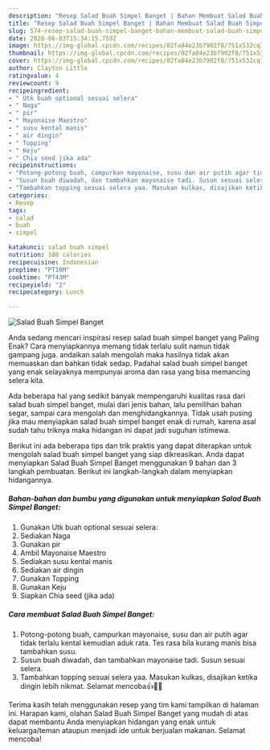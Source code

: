 ```yaml
---
description: "Resep Salad Buah Simpel Banget | Bahan Membuat Salad Buah Simpel Banget Yang Enak Banget"
title: "Resep Salad Buah Simpel Banget | Bahan Membuat Salad Buah Simpel Banget Yang Enak Banget"
slug: 574-resep-salad-buah-simpel-banget-bahan-membuat-salad-buah-simpel-banget-yang-enak-banget
date: 2020-06-03T15:34:15.759Z
image: https://img-global.cpcdn.com/recipes/02fa84e23b7902f8/751x532cq70/salad-buah-simpel-banget-foto-resep-utama.jpg
thumbnail: https://img-global.cpcdn.com/recipes/02fa84e23b7902f8/751x532cq70/salad-buah-simpel-banget-foto-resep-utama.jpg
cover: https://img-global.cpcdn.com/recipes/02fa84e23b7902f8/751x532cq70/salad-buah-simpel-banget-foto-resep-utama.jpg
author: Clayton Little
ratingvalue: 4
reviewcount: 9
recipeingredient:
- " Utk buah optional sesuai selera"
- " Naga"
- " pir"
- " Mayonaise Maestro"
- " susu kental manis"
- " air dingin"
- " Topping"
- " Keju"
- " Chia seed jika ada"
recipeinstructions:
- "Potong-potong buah, campurkan mayonaise, susu dan air putih agar tidak terlalu kental kemudian aduk rata. Tes rasa bila kurang manis bisa tambahkan susu."
- "Susun buah diwadah, dan tambahkan mayonaise tadi. Susun sesuai selera."
- "Tambahkan topping sesuai selera yaa. Masukan kulkas, disajikan ketika dingin lebih nikmat. Selamat mencoba👍🤗🌻"
categories:
- Resep
tags:
- salad
- buah
- simpel

katakunci: salad buah simpel 
nutrition: 188 calories
recipecuisine: Indonesian
preptime: "PT10M"
cooktime: "PT43M"
recipeyield: "2"
recipecategory: Lunch

---
```



![Salad Buah Simpel Banget](https://img-global.cpcdn.com/recipes/02fa84e23b7902f8/751x532cq70/salad-buah-simpel-banget-foto-resep-utama.jpg)

Anda sedang mencari inspirasi resep salad buah simpel banget yang Paling Enak? Cara menyiapkannya memang tidak terlalu sulit namun tidak gampang juga. andaikan salah mengolah maka hasilnya tidak akan memuaskan dan bahkan tidak sedap. Padahal salad buah simpel banget yang enak selayaknya mempunyai aroma dan rasa yang bisa memancing selera kita.

Ada beberapa hal yang sedikit banyak mempengaruhi kualitas rasa dari salad buah simpel banget, mulai dari jenis bahan, lalu pemilihan bahan segar, sampai cara mengolah dan menghidangkannya. Tidak usah pusing jika mau menyiapkan salad buah simpel banget enak di rumah, karena asal sudah tahu triknya maka hidangan ini dapat jadi suguhan istimewa.




Berikut ini ada beberapa tips dan trik praktis yang dapat diterapkan untuk mengolah salad buah simpel banget yang siap dikreasikan. Anda dapat menyiapkan Salad Buah Simpel Banget menggunakan 9 bahan dan 3 langkah pembuatan. Berikut ini langkah-langkah dalam menyiapkan hidangannya.

<!--inarticleads1-->

##### Bahan-bahan dan bumbu yang digunakan untuk menyiapkan Salad Buah Simpel Banget:

1. Gunakan  Utk buah optional sesuai selera:
1. Sediakan  Naga
1. Gunakan  pir
1. Ambil  Mayonaise Maestro
1. Sediakan  susu kental manis
1. Sediakan  air dingin
1. Gunakan  Topping
1. Gunakan  Keju
1. Siapkan  Chia seed (jika ada)




<!--inarticleads2-->

##### Cara membuat Salad Buah Simpel Banget:

1. Potong-potong buah, campurkan mayonaise, susu dan air putih agar tidak terlalu kental kemudian aduk rata. Tes rasa bila kurang manis bisa tambahkan susu.
1. Susun buah diwadah, dan tambahkan mayonaise tadi. Susun sesuai selera.
1. Tambahkan topping sesuai selera yaa. Masukan kulkas, disajikan ketika dingin lebih nikmat. Selamat mencoba👍🤗🌻




Terima kasih telah menggunakan resep yang tim kami tampilkan di halaman ini. Harapan kami, olahan Salad Buah Simpel Banget yang mudah di atas dapat membantu Anda menyiapkan hidangan yang enak untuk keluarga/teman ataupun menjadi ide untuk berjualan makanan. Selamat mencoba!
